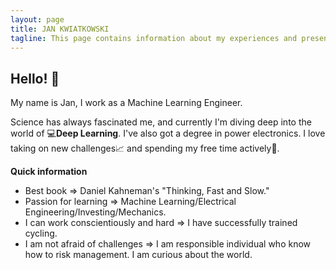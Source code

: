 ```yaml
---
layout: page
title: JAN KWIATKOWSKI 
tagline: This page contains information about my experiences and presents the projects I have created. 
---
```

## Hello! 👋

My name is Jan, I work as a Machine Learning Engineer. 

Science has always fascinated me, and currently I'm diving deep into the world of 💻**Deep Learning**. I've also got a degree in power electronics. I love taking on new challenges📈 and spending my free time actively🚴.

**Quick information**
* Best book ⇒ Daniel Kahneman's "Thinking, Fast and Slow."
* Passion for learning ⇒  Machine Learning/Electrical Engineering/Investing/Mechanics.
* I can work conscientiously and hard ⇒ I have successfully trained cycling.
* I am not afraid of challenges ⇒ I am responsible individual who know how to risk management. I am curious about the world.
